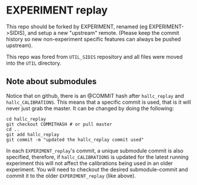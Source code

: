 EXPERIMENT replay 
=================

This repo should be forked by EXPERIMENT, renamed (eg EXPERIMENT->SIDIS), and 
setup a new "upstream" remote. (Please keep the commit history so new 
non-experiment specific features can always be pushed upstream).

This repo was fored from `UTIL_SIDIS` repository and all files were moved into 
the `UTIL` directory.



## Note about submodules

Notice that on github, there is an @COMMIT hash after `hallc_replay` and 
`hallc_CALIBRATIONS`.  This means that a specific commit is used, that is it 
will never just grab the master. It can be changed by doing the following:

```
cd hallc_replay
git checkout COMMITHASH # or pull master
cd ..
git add hallc_replay
git commit -m "updated the hallc_replay commit used"
```

In each `EXPERIMENT_replay`'s commit, a unique submodule commit is also 
specified, therefore,  if `hallc_CALIBRATIONS` is  updated for the latest 
running experiment this will not affect the calibrations being used in an older 
experiment.  You will need to checkout the desired submodule-commit and commit 
it to the older `EXPERIMENT_replay` (like above).



